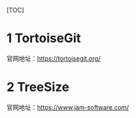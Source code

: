 [TOC]

# 1 TortoiseGit

官网地址：https://tortoisegit.org/

# 2 TreeSize

官网地址：https://www.jam-software.com/